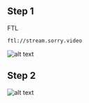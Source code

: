 ## Step 1
FTL
```cmd
ftl://stream.sorry.video
```
![alt text](https://i.imgur.com/GKvCVnw.png)

## Step 2
![alt text](https://i.imgur.com/998nIOT.png)
